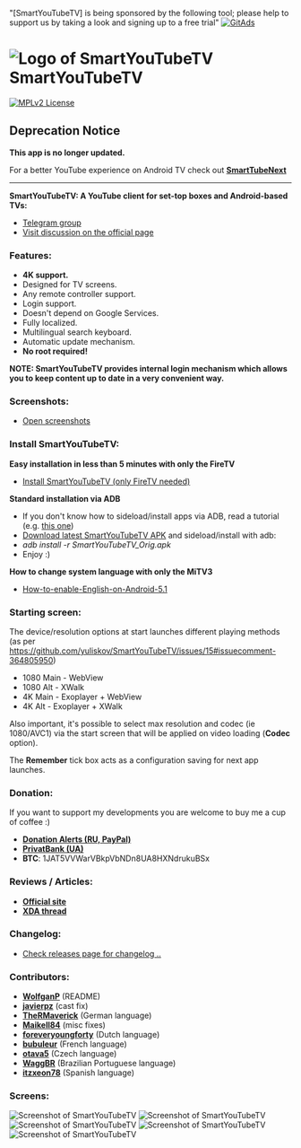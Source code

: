 "[SmartYouTubeTV] is being sponsored by the following tool; please help to support us by taking a look and signing up to a free trial"
<a href="https://tracking.gitads.io/?repo=SmartYouTubeTV"> <img src="https://images.gitads.io/SmartYouTubeTV" alt="GitAds"/> </a>

![Logo of SmartYouTubeTV](screenshots/smartyoutubetv-logo_small.png "Logo of SmartYouTubeTV") SmartYouTubeTV
=========

[![MPLv2 License](http://img.shields.io/badge/license-MPLv2-blue.svg?style=flat-square)](https://www.mozilla.org/MPL/2.0/)

## Deprecation Notice

**This app is no longer updated.**

For a better YouTube experience on Android TV check out **[SmartTubeNext](https://github.com/yuliskov/SmartTubeNext)**

---

__SmartYouTubeTV: A YouTube client for set-top boxes and Android-based TVs:__

 * <a href="https://t.me/SmartYouTubeTV">Telegram group</a>
 * <a href="https://smartyoutubetv.github.io/#disqus_thread" target="_blank">Visit discussion on the official page</a>

### Features:

 * __4K support.__
 * Designed for TV screens.
 * Any remote controller support.
 * Login support.
 * Doesn't depend on Google Services.
 * Fully localized.
 * Multilingual search keyboard.
 * Automatic update mechanism.
 * __No root required!__

__NOTE: SmartYouTubeTV provides internal login mechanism which allows you to keep content up to date in a very convenient way.__

### Screenshots:
 * [Open screenshots](#screens)

### Install SmartYouTubeTV:

__Easy installation in less than 5 minutes with only the FireTV__
 * <a href="https://github.com/yuliskov/SmartYouTubeTV/wiki/Install-SmartYouTubeTV-(only-FireTV-needed)">Install SmartYouTubeTV (only FireTV needed)</a>

__Standard installation via ADB__
 * If you don't know how to sideload/install apps via ADB, read a tutorial (e.g. <a href="http://kodi.wiki/view/HOW-TO:Install_Kodi_on_Fire_TV" target="_blank">this one</a>)
 * <a href="https://github.com/yuliskov/SmartYouTubeTV/releases" target="_blank">Download latest SmartYouTubeTV APK</a> and sideload/install with adb: 
 * *adb install -r SmartYouTubeTV_Orig.apk*
 * Enjoy :)

__How to change system language with only the MiTV3__
 * [How-to-enable-English-on-Android-5.1](https://github.com/yuliskov/SmartYouTubeTV/wiki/How-to-enable-English-on-Android-5.1)

### Starting screen:

The device/resolution options at start launches different playing methods (as per https://github.com/yuliskov/SmartYouTubeTV/issues/15#issuecomment-364805950)
* 1080 Main - WebView
* 1080 Alt  - XWalk
* 4K Main   - Exoplayer + WebView
* 4K Alt    - Exoplayer + XWalk

Also important, it's possible to select max resolution and codec (ie 1080/AVC1) via the start screen that will be applied on video loading (**Codec** option).

The **Remember** tick box acts as a configuration saving for next app launches.

### Donation:
If you want to support my developments you are welcome to buy me a cup of coffee :)
 * [__Donation Alerts (RU, PayPal)__](https://www.donationalerts.ru/r/firsthash)
 * [__PrivatBank (UA)__](https://privatbank.ua/ru/sendmoney?payment=5fcdddf53e3d491d63fcb050e6e2e05f2f2678c2)
 * __BTC__: 1JAT5VVWarVBkpVbNDn8UA8HXNdrukuBSx
 
### Reviews / Articles:
 * [__Official site__](https://smartyoutubetv.github.io)
 * [__XDA thread__](https://forum.xda-developers.com/fire-tv/themes-apps/modified-version-smart-youtube-tv-t3773384)
 
### Changelog:
 * [Check releases page for changelog ..](https://github.com/yuliskov/SmartYouTubeTV/releases)

### Contributors:
 * __[WolfganP](https://github.com/WolfganP)__ (README)
 * __[javierpz](https://github.com/javierpz)__ (cast fix)
 * __[TheRMaverick](https://github.com/TheRMaverick)__ (German language)
 * __[Maikell84](https://github.com/Maikell84)__ (misc fixes)
 * __[foreveryoungforty](https://github.com/foreveryoungforty)__ (Dutch language)
 * __[bubuleur](https://github.com/bubuleur)__ (French language)
 * __[otava5](https://github.com/otava5)__ (Czech language)
 * __[WaggBR](https://github.com/WaggBR)__ (Brazilian Portuguese language)
 * __[itzxeon78](https://github.com/itzxeon78)__ (Spanish language)

### Screens:
![Screenshot of SmartYouTubeTV](screenshots/smartyoutubetv_screenshot_01.jpg "Screenshot of SmartYouTubeTV")
![Screenshot of SmartYouTubeTV](screenshots/smartyoutubetv_screenshot_02.jpg "Screenshot of SmartYouTubeTV")
![Screenshot of SmartYouTubeTV](screenshots/smartyoutubetv_screenshot_03.jpg "Screenshot of SmartYouTubeTV")
![Screenshot of SmartYouTubeTV](screenshots/smartyoutubetv_screenshot_04.jpg "Screenshot of SmartYouTubeTV")
![Screenshot of SmartYouTubeTV](screenshots/smartyoutubetv_screenshot_05.jpg "Screenshot of SmartYouTubeTV")
